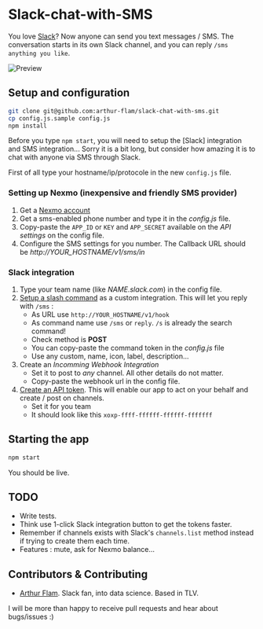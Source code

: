 # Slack-chat-with-SMS

You love [Slack](https://slack.com/)?
Now anyone can send you text messages / SMS.
The conversation starts in its own Slack channel, and you can reply `/sms anything you like`.

![Preview](https://raw.github.com/arthur-flam/slack-chat-with-sms/master/screen-capture.png)

## Setup and configuration

```bash
git clone git@github.com:arthur-flam/slack-chat-with-sms.git
cp config.js.sample config.js
npm install
```

Before you type `npm start`, you will need to setup the [Slack] integration and SMS integration...
Sorry it is a bit long, but consider how amazing it is to chat with anyone via SMS through Slack.

First of all type your hostname/ip/protocole in the new `config.js` file.

### Setting up Nexmo (inexpensive and friendly SMS provider)
1. Get a [Nexmo account](https://nexmo.com)
2. Get a sms-enabled phone number and type it in the *config.js* file.
3. Copy-paste the `APP_ID` or `KEY` and `APP_SECRET` available on the *API settings* on the config file.
5. Configure the SMS settings for you number. The Callback URL should be *http://YOUR_HOSTNAME/v1/sms/in*

### Slack integration
1. Type your team name (like *NAME.slack.com*) in the config file.
2. [Setup a slash command](https://lookies.slack.com/apps/manage/custom-integrations) as a custom integration. This will let you reply with `/sms` :
     * As URL use `http://YOUR_HOSTNAME/v1/hook`
     * As command name use `/sms` or `reply`. `/s` is already the search command!
	 * Check method is **POST**
	 * You can copy-paste the command token in the *config.js* file
	 * Use any custom, name, icon, label, description...
3. Create an *Incomming Webhook Integration*
     * Set it to post to *any* channel. All other details do not matter.
	 * Copy-paste the webhook url in the config file.
4. [Create an API token](https://api.slack.com/web). This will enable our app to act on your behalf and create / post on channels.
     * Set it for you team
     * It should look like this `xoxp-ffff-ffffff-ffffff-fffffff`

## Starting the app
```bash
npm start
```
You should be live.

## TODO
- Write tests.
- Think use 1-click Slack integration button to get the tokens faster.
- Remember if channels exists with Slack's `channels.list` method instead if trying to create them each time.
- Features : mute, ask for Nexmo balance...

## Contributors & Contributing
- [Arthur Flam](https://twitter.com/ArthurFlam). Slack fan, into data science. Based in TLV.

I will be more than happy to receive pull requests and hear about bugs/issues :)
